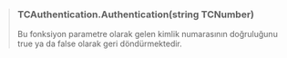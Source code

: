 
> ### TCAuthentication.Authentication(string TCNumber)
>  Bu fonksiyon parametre olarak gelen kimlik numarasının doğruluğunu true ya da false olarak geri döndürmektedir. 



